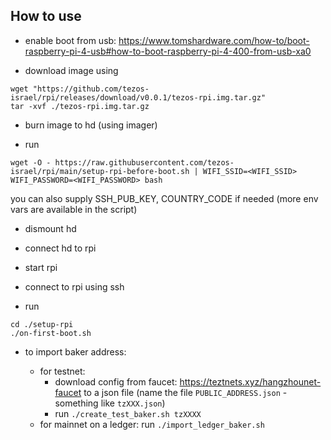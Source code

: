 ## How to use

- enable boot from usb: https://www.tomshardware.com/how-to/boot-raspberry-pi-4-usb#how-to-boot-raspberry-pi-4-400-from-usb-xa0

- download image using

```
wget "https://github.com/tezos-israel/rpi/releases/download/v0.0.1/tezos-rpi.img.tar.gz"
tar -xvf ./tezos-rpi.img.tar.gz
```

- burn image to hd (using imager)

- run

```shell
wget -O - https://raw.githubusercontent.com/tezos-israel/rpi/main/setup-rpi-before-boot.sh | WIFI_SSID=<WIFI_SSID> WIFI_PASSWORD=<WIFI_PASSWORD> bash
```

you can also supply SSH_PUB_KEY, COUNTRY_CODE if needed (more env vars are available in the script)

- dismount hd

- connect hd to rpi
- start rpi

- connect to rpi using ssh

- run

```
cd ./setup-rpi
./on-first-boot.sh
```

- to import baker address:

  - for testnet:
    - download config from faucet: https://teztnets.xyz/hangzhounet-faucet to a json file (name the file `PUBLIC_ADDRESS.json` - something like `tzXXX.json`)
    - run `./create_test_baker.sh tzXXXX`
  - for mainnet on a ledger: run `./import_ledger_baker.sh`
